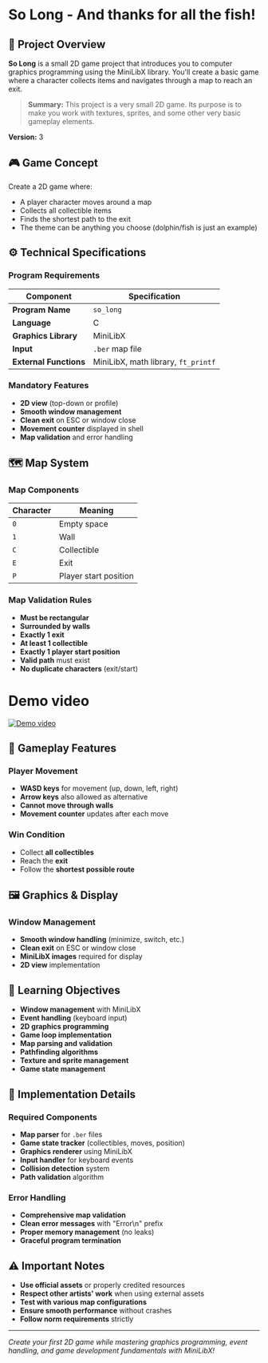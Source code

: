 # So Long - And thanks for all the fish!

## 🎯 Project Overview

**So Long** is a small 2D game project that introduces you to computer graphics programming using the MiniLibX library. You'll create a basic game where a character collects items and navigates through a map to reach an exit.

> **Summary:** This project is a very small 2D game. Its purpose is to make you work with textures, sprites, and some other very basic gameplay elements.

**Version:** 3

## 🎮 Game Concept

Create a 2D game where:
- A player character moves around a map
- Collects all collectible items
- Finds the shortest path to the exit
- The theme can be anything you choose (dolphin/fish is just an example)

## ⚙️ Technical Specifications

### Program Requirements
| Component | Specification |
|-----------|---------------|
| **Program Name** | `so_long` |
| **Language** | C |
| **Graphics Library** | MiniLibX |
| **Input** | `.ber` map file |
| **External Functions** | MiniLibX, math library, `ft_printf` |

### Mandatory Features
- **2D view** (top-down or profile)
- **Smooth window management**
- **Clean exit** on ESC or window close
- **Movement counter** displayed in shell
- **Map validation** and error handling

## 🗺️ Map System

### Map Components
| Character | Meaning |
|-----------|---------|
| `0` | Empty space |
| `1` | Wall |
| `C` | Collectible |
| `E` | Exit |
| `P` | Player start position |

### Map Validation Rules
- **Must be rectangular**
- **Surrounded by walls**
- **Exactly 1 exit**
- **At least 1 collectible**
- **Exactly 1 player start position**
- **Valid path** must exist
- **No duplicate characters** (exit/start)  
# Demo video
[![Demo video](https://img.youtube.com/vi/J5c-WpOGoOc/0.jpg)](https://www.youtube.com/watch?v=J5c-WpOGoOc)

## 🎯 Gameplay Features

### Player Movement
- **WASD keys** for movement (up, down, left, right)
- **Arrow keys** also allowed as alternative
- **Cannot move through walls**
- **Movement counter** updates after each move

### Win Condition
- Collect **all collectibles**
- Reach the **exit**
- Follow the **shortest possible route**

## 🖼️ Graphics & Display

### Window Management
- **Smooth window handling** (minimize, switch, etc.)
- **Clean exit** on ESC or window close
- **MiniLibX images** required for display
- **2D view** implementation

## 🎯 Learning Objectives

- **Window management** with MiniLibX
- **Event handling** (keyboard input)
- **2D graphics programming**
- **Game loop implementation**
- **Map parsing and validation**
- **Pathfinding algorithms**
- **Texture and sprite management**
- **Game state management**

## 🔧 Implementation Details

### Required Components
- **Map parser** for `.ber` files
- **Game state tracker** (collectibles, moves, position)
- **Graphics renderer** using MiniLibX
- **Input handler** for keyboard events
- **Collision detection** system
- **Path validation** algorithm

### Error Handling
- **Comprehensive map validation**
- **Clean error messages** with "Error\n" prefix
- **Proper memory management** (no leaks)
- **Graceful program termination**

## ⚠️ Important Notes

- **Use official assets** or properly credited resources
- **Respect other artists' work** when using external assets
- **Test with various map configurations**
- **Ensure smooth performance** without crashes
- **Follow norm requirements** strictly

---

*Create your first 2D game while mastering graphics programming, event handling, and game development fundamentals with MiniLibX!*

